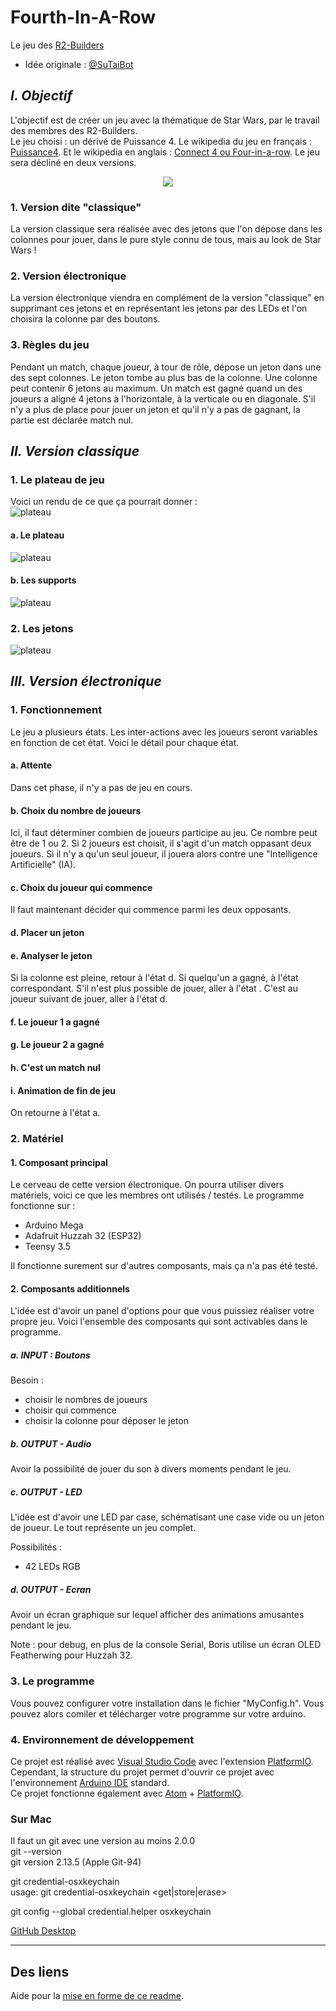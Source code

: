 # Fourth-In-A-Row

Le jeu des [R2-Builders](https://r2builders.fr)

- Idée originale : [@SuTaiBot](https://twitter.com/RUGeek2)

## ___I. Objectif___

L'objectif est de créer un jeu avec la thématique de Star Wars, par le travail des membres des R2-Builders.  
Le jeu choisi : un dérivé de Puissance 4. Le wikipedia du jeu en français : [Puissance4](https://fr.wikipedia.org/wiki/Puissance_4). Et le wikipedia en anglais : [Connect 4 ou Four-in-a-row](https://en.wikipedia.org/wiki/Connect_Four). Le jeu sera décliné en deux versions.

<p style="text-align: center;">
<img src="https://upload.wikimedia.org/wikipedia/commons/a/ad/Connect_Four.gif" />
</p>

### 1. Version dite "classique"

La version classique sera réalisée avec des jetons que l'on dépose dans les colonnes pour jouer, dans le pure style connu de tous, mais au look de Star Wars !

### 2. Version électronique

La version électronique viendra en complément de la version "classique" en supprimant ces jetons et en représentant les jetons par des LEDs et l'on choisira la colonne par des boutons.

### 3. Règles du jeu

Pendant un match, chaque joueur, à tour de rôle, dépose un jeton dans une des sept colonnes. Le jeton tombe au plus bas de la colonne. Une colonne peut contenir 6 jetons au maximum. Un match est gagné quand un des joueurs a aligné 4 jetons à l'horizontale, à la verticale ou en diagonale. S'il n'y a plus de place pour jouer un jeton et qu'il n'y a pas de gagnant, la partie est déclarée match nul.

## ___II. Version classique___

### 1. Le plateau de jeu

Voici un rendu de ce que ça pourrait donner :  
![plateau](Imagesgithub/Fourth-in-a-row-03.jpg)

#### a. Le plateau

![plateau](Imagesgithub/4thInARow-Frame.png)

#### b. Les supports

![plateau](Imagesgithub/4thInARow-Side.png)

### 2. Les jetons

![plateau](Imagesgithub/4thInARow-Token.png)

## ___III. Version électronique___

### **1. Fonctionnement**

Le jeu a plusieurs états. Les inter-actions avec les joueurs seront variables en fonction de cet état. Voici le détail pour chaque état.

#### a. Attente

Dans cet phase, il n'y a pas de jeu en cours.

#### b. Choix du nombre de joueurs

Ici, il faut déterminer combien de joueurs participe au jeu. Ce nombre peut être de 1 ou 2. Si 2 joueurs est choisit, il s'agit d'un match oppasant deux joueurs. Si il n'y a qu'un seul joueur, il jouera alors contre une  "Intelligence Artificielle" (IA).

#### c. Choix du joueur qui commence

Il faut maintenant décider qui commence parmi les deux opposants.

#### d. Placer un jeton

#### e. Analyser le jeton

Si la colonne est pleine, retour à l'état d.
Si quelqu'un a gagné, à l'état correspondant.
S'il n'est plus possible de jouer, aller à l'état .
C'est au joueur suivant de jouer, aller à l'état d.

#### f. Le joueur 1 a gagné

#### g. Le joueur 2 a gagné

#### h. C'est un match nul

#### i. Animation de fin de jeu

On retourne à l'état a.

### **2. Matériel**

#### 1. Composant principal

Le cerveau de cette version électronique. On pourra utiliser divers matériels, voici ce que les membres ont utilisés / testés. Le programme fonctionne sur :

- Arduino Mega
- Adafruit Huzzah 32 (ESP32)
- Teensy 3.5

Il fonctionne surement sur d'autres composants, mais ça n'a pas été testé.

#### 2. Composants additionnels

L'idée est d'avoir un panel d'options pour que vous puissiez réaliser votre propre jeu. Voici l'ensemble des composants qui sont activables dans le programme.

##### a. INPUT : Boutons

Besoin :

- choisir le nombres de joueurs
- choisir qui commence
- choisir la colonne pour déposer le jeton

##### b. OUTPUT - Audio

Avoir la possibilité de jouer du son à divers moments pendant le jeu.

##### c. OUTPUT - LED

L'idée est d'avoir une LED par case, schématisant une case vide ou un jeton de joueur. Le tout représente un jeu complet.

Possibilités :

- 42 LEDs RGB

##### d. OUTPUT - Ecran

Avoir un écran graphique sur lequel afficher des animations amusantes pendant le jeu.

Note : pour debug, en plus de la console Serial, Boris utilise un écran OLED Featherwing pour Huzzah 32.

### 3. **Le programme**

Vous pouvez configurer votre installation dans le fichier "MyConfig.h". Vous pouvez alors comiler et télécharger votre programme sur votre arduino.

### 4. **Environnement de développement**

Ce projet est réalisé avec [Visual Studio Code](https://code.visualstudio.com) avec l'extension [PlatformIO](http://platformio.org).  
Cependant, la structure du projet permet d'ouvrir ce projet avec l'environnement [Arduino IDE](https://www.arduino.cc/en/Main/Software) standard.  
Ce projet fonctionne également avec [Atom](https://atom.io) + [PlatformIO](http://platformio.org).  

### Sur Mac

Il faut un git avec une version au moins 2.0.0  
git --version  
git version 2.13.5 (Apple Git-94)  
  
git credential-osxkeychain  
usage: git credential-osxkeychain <get|store|erase>  
  
git config --global credential.helper osxkeychain  

[GitHub Desktop](https://desktop.github.com)

**********************************************************

## Des liens

Aide pour la [mise en forme de ce readme](https://openclassrooms.com/courses/redigez-en-markdown).